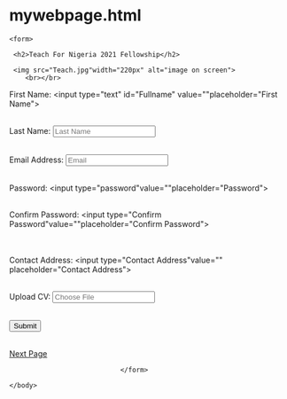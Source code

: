 # mywebpage.html

<!DOCTYPE html>
 <html lang="en-Us">
 <meta charsef="utf-8">
				
<html>
 <head>
	<title>forms</title>
 </head>
	
 <body>
 
    <form>
 
     <h2>Teach For Nigeria 2021 Fellowship</h2>
												
     <img src="Teach.jpg"width="220px" alt="image on screen">
        <br></br>
									
   <label for="Fullname">First Name:</label>
   <input type="text" id="Fullname" value=""placeholder="First Name">
	<br></br>
 
   <label for="Last Name">Last Name:</label>
   <input type="Last Name" value="" placeholder="Last Name">
	<br></br>

   <label for="Email Address">Email Address:</label>
   <input type="Email" value="" placeholder="Email">
	<br></br>

   <label for="password">Password:</label>
   <input type="password"value=""placeholder="Password">
	 <br></br>

  <label for="Confirm password">Confirm Password:</label>
  <input type="Confirm Password"value=""placeholder="Confirm Password">											
	<br></br>

  <label for="Contact Address">Contact Address:</label>
  <input type="Contact Address"value="" placeholder="Contact Address">
	<br></br>

  <label for="CV">Upload CV:</label>
  <input type="choose File" value="" placeholder="Choose File">
	<br></br>

 <input type="Submit" value="Submit">
        <br></br>

 <a href="next page">Next Page</a>
												
								</form>
								
	</body>
</html>
